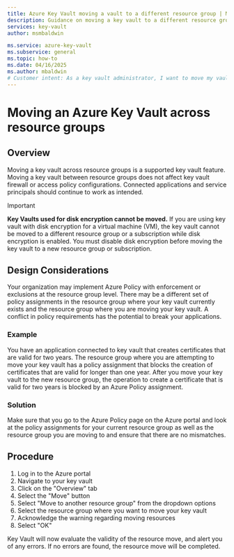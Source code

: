 ```yaml
---
title: Azure Key Vault moving a vault to a different resource group | Microsoft Docs
description: Guidance on moving a key vault to a different resource group.
services: key-vault
author: msmbaldwin

ms.service: azure-key-vault
ms.subservice: general
ms.topic: how-to
ms.date: 04/16/2025
ms.author: mbaldwin
# Customer intent: As a key vault administrator, I want to move my vault to another resource group.
---
```


# Moving an Azure Key Vault across resource groups

## Overview

Moving a key vault across resource groups is a supported key vault feature. Moving a key vault between resource groups does not affect key vault firewall or access policy configurations. Connected applications and service principals should continue to work as intended.

> [!IMPORTANT]
> **Key Vaults used for disk encryption cannot be moved.**
> If you are using key vault with disk encryption for a virtual machine (VM), the key vault cannot be moved to a different resource group or a subscription while disk encryption is enabled. You must disable disk encryption before moving the key vault to a new resource group or subscription. 

## Design Considerations

Your organization may implement Azure Policy with enforcement or exclusions at the resource group level. There may be a different set of policy assignments in the resource group where your key vault currently exists and the resource group where you are moving your key vault. A conflict in policy requirements has the potential to break your applications.

### Example

You have an application connected to key vault that creates certificates that are valid for two years. The resource group where you are attempting to move your key vault has a policy assignment that blocks the creation of certificates that are valid for longer than one year. After you move your key vault to the new resource group, the operation to create a certificate that is valid for two years is blocked by an Azure Policy assignment.

### Solution

Make sure that you go to the Azure Policy page on the Azure portal and look at the policy assignments for your current resource group as well as the resource group you are moving to and ensure that there are no mismatches.

## Procedure

1. Log in to the Azure portal
2. Navigate to your key vault
3. Click on the "Overview" tab
4. Select the "Move" button
5. Select "Move to another resource group" from the dropdown options
6. Select the resource group where you want to move your key vault
7. Acknowledge the warning regarding moving resources
8. Select "OK"

Key Vault will now evaluate the validity of the resource move, and alert you of any errors. If no errors are found, the resource move will be completed. 
